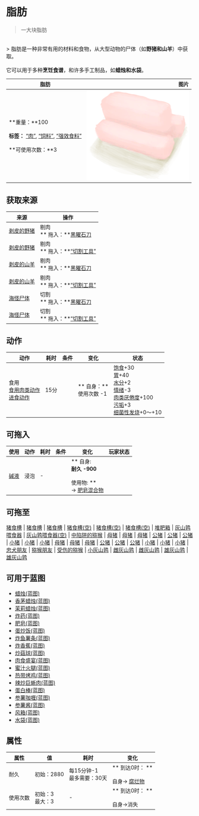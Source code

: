 # 脂肪  
> 一大块脂肪  
<br>  
> 脂肪是一种非常有用的材料和食物，从大型动物的尸体（如<b>野猪和山羊</b>）中获取。<br><br>它可以用于多种<b>烹饪食谱</b>，和许多手工制品，如<b>蜡烛和水袋</b>。  
  
  脂肪  |   图片   
 ----  |  ----:   
 **重量：**100<br><br>**标签：**	[“肉”](tag_Meat.md), [“饲料”](tag_Feed.md), [“强效食料”](tag_FeedRich.md)<br><br>**可使用次数：**3  |  <img decoding="async" src="Sprite/Fat.png" href="a.md" style="max-width:300px;max-height:300px;">   
  
## 获取来源  
来源  |  操作  
----  |  ----  
[剥皮的野猪](BoarSkinned.md)  |  剔肉<br>** 拖入：**[黑曜石刀](KnifeObsidian.md)  
[剥皮的野猪](BoarSkinned.md)  |  剔肉<br>** 拖入：**[“切割工具”](tag_Cutter.md)  
[剥皮的山羊](GoatSkinned.md)  |  剔肉<br>** 拖入：**[黑曜石刀](KnifeObsidian.md)  
[剥皮的山羊](GoatSkinned.md)  |  剔肉<br>** 拖入：**[“切割工具”](tag_Cutter.md)  
[海怪尸体](SeahoundCarcass.md)  |  切割<br>** 拖入：**[黑曜石刀](KnifeObsidian.md)  
[海怪尸体](SeahoundCarcass.md)  |  切割<br>** 拖入：**[“切割工具”](tag_Cutter.md)  
## 动作  
动作  |  耗时  |  条件  |  变化  |  状态  
----  |  ----  |  ----  |  ----  |  ----  
食用<br>[食用肉类动作](CarnivorousAction.md)<br>[进食动作](EatingAction.md)  |  15分  |    |  ** 自身：**<br>使用次数  -1  |  [饱食](Satiation.md)+30<br>[胃](Stomach.md)+40<br>[水分](Hydration.md)+2<br>[情绪](Morale.md)-3<br>[肉类<nobr>厌倦度</nobr>](SaturationMeat.md)+100<br>[污垢](Filth.md)+3<br>[细菌性发烧](BacteriaFever.md)+0～+10  
## 可拖入  
使用  |  动作  |  耗时  |  条件  |  变化  |  玩家状态  
----  |  ----  |  ----  |  ----  |  ----  |  ----  
[碱液](LQ_Lye.md)  |  浸泡<br>  |  -  |    |  ** 自身: **<br>耐久  -900<br><br>** 使用物: **<br>→ [肥皂混合物](LQ_SoapMix.md)  |    
## 可拖至  
[猪食槽](BoarFeeder.md) | [猪食槽](BoarFeeder.md) | [猪食槽](BoarFeeder.md) | [猪食槽(空)](BoarFeederEmpty.md) | [猪食槽(空)](BoarFeederEmpty.md) | [猪食槽(空)](BoarFeederEmpty.md) | [堆肥箱](CompostBin.md) | [灰山鹑喂食器](PartridgeFeeder.md) | [灰山鹑喂食器(空)](PartridgeFeederEmpty.md) | [中陷阱的猕猴](CageTrapMacaque.md) | [母猪](BoarEnclosureFemale.md) | [母猪](BoarEnclosureFemale.md) | [母猪](BoarEnclosureFemale.md) | [公猪](BoarEnclosureMale.md) | [公猪](BoarEnclosureMale.md) | [公猪](BoarEnclosureMale.md) | [小猪](BoarEnclosurePiglet.md) | [小猪](BoarEnclosurePiglet.md) | [小猪](BoarEnclosurePiglet.md) | [母猪](BoarTiedFemale.md) | [母猪](BoarTiedFemale.md) | [母猪](BoarTiedFemale.md) | [公猪](BoarTiedMale.md) | [公猪](BoarTiedMale.md) | [公猪](BoarTiedMale.md) | [小猪](BoarTiedPiglet.md) | [小猪](BoarTiedPiglet.md) | [小猪](BoarTiedPiglet.md) | [忠犬朋友](DogFriend.md) | [猕猴朋友](MacaqueFriend.md) | [受伤的猕猴](MacaqueWounded.md) | [小灰山鹑](PartridgeChick.md) | [雌灰山鹑](PartridgeFemaleEnclosure.md) | [雌灰山鹑](PartridgeFemaleLive.md) | [雄灰山鹑](PartridgeMaleEnclosure.md) | [雄灰山鹑](PartridgeMaleLive.md)  
## 可用于蓝图  
- [蜡烛(蓝图)](Bp_Candles.md)  
- [香茅蜡烛(蓝图)](Bp_CandlesCitronella.md)  
- [茉莉蜡烛(蓝图)](Bp_CandlesJasmine.md)  
- [炸药(蓝图)](Bp_Dynamite.md)  
- [肥皂(蓝图)](Bp_Soap.md)  
- [蛋炒饭(蓝图)](Bp_EggFriedRice.md)  
- [炸鱼薯条(蓝图)](Bp_FishNChips.md)  
- [炸香蕉(蓝图)](Bp_FriedBananas.md)  
- [炒菇球(蓝图)](Bp_FriedPuffballs.md)  
- [肉食盛宴(蓝图)](Bp_HeartyFeast.md)  
- [蜜汁火腿(蓝图)](Bp_HoneyGlazedPork.md)  
- [热带烤鸡(蓝图)](Bp_IslandChicken.md)  
- [辣炒巨蜥肉(蓝图)](Bp_LizardFry.md)  
- [蛋白棒(蓝图)](Bp_ProteinBar.md)  
- [参薯咖喱(蓝图)](Bp_YamCurry.md)  
- [参薯酱(蓝图)](Bp_YamJam.md)  
- [风箱(蓝图)](Bp_Bellows.md)  
- [水袋(蓝图)](Bp_Waterskin.md)  
  
  
## 属性   
属性  |  值  |  耗时  |  变化  
----  |  ----  |  ----  |  ----  
耐久  |  初始：2880  |  每15分钟-1<br>最多需要：30天  |  ** 到达0时： **<br><br>自身→ [腐烂物](RottenRemains.md)  
使用次数  |  初始：3<br>最大：3  |  -  |  ** 到达0时： **<br><br>自身→消失  


<script>document.title="脂肪 - 卡牌生存百科 Card Survival Wiki";</script>
